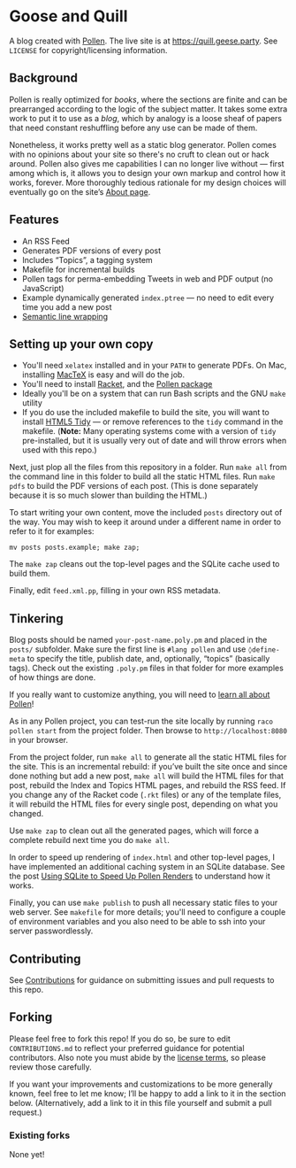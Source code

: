 # Goose and Quill

A blog created with [Pollen](https://docs.racket-lang.org/pollen/index.html). The live site is at <https://quill.geese.party>. See `LICENSE` for copyright/licensing information.

## Background

Pollen is really optimized for *books*, where the sections are finite and can be prearranged according to the logic of the subject matter. It takes some extra work to put it to use as a *blog*, which by analogy is a loose sheaf of papers that need constant reshuffling before any use can be made of them.

Nonetheless, it works pretty well as a static blog generator. Pollen comes with no opinions about your site so there's no cruft to clean out or hack around. Pollen also gives me capabilities I can no longer live without — first among which is, it allows you to design your own markup and control how it works, forever. More thoroughly tedious rationale for my design choices will eventually go on the site’s [About page](https://quill.geese.party/about.html).

## Features

* An RSS Feed
* Generates PDF versions of every post
* Includes “Topics”, a tagging system
* Makefile for incremental builds
* Pollen tags for perma-embedding Tweets in web and PDF output (no JavaScript)
* Example dynamically generated `index.ptree` — no need to edit every time you add a new post
* [Semantic line wrapping](https://github.com/worldofgeese/quill.geese.party/commit/d35f0d40d2d1ce9e1f41086c69fe9fa6183af803)

## Setting up your own copy

* You'll need `xelatex` installed and in your `PATH` to generate PDFs. On Mac, installing [MacTeX](https://tug.org/mactex/) is easy and will do the job.
* You'll need to install [Racket](http://racket-lang.org), and the [Pollen package](https://docs.racket-lang.org/pollen/Installation.html)
* Ideally you'll be on a system that can run Bash scripts and the GNU `make` utility
* If you do use the included makefile to build the site, you will want to install [HTML5 Tidy](http://www.html-tidy.org) — or remove references to the `tidy` command in the makefile. (**Note:** Many operating systems come with a version of `tidy` pre-installed, but it is usually very out of date and will throw errors when used with this repo.)

Next, just plop all the files from this repository in a folder. Run `make all` from the command line in this folder to build all the static HTML files. Run `make pdfs` to build the PDF versions of each post. (This is done separately because it is so much slower than building the HTML.)

To start writing your own content, move the included `posts` directory out of the way. You may wish to keep it around under a different name in order to refer to it for examples:

    mv posts posts.example; make zap;

The `make zap` cleans out the top-level pages and the SQLite cache used to build them.

Finally, edit `feed.xml.pp`, filling in your own RSS metadata.

## Tinkering

Blog posts should be named `your-post-name.poly.pm` and placed  in the `posts/` subfolder. Make sure the first line is `#lang pollen` and use `◊define-meta` to specify the title, publish date, and, optionally, “topics” (basically tags). Check out the existing `.poly.pm` files in that folder for more examples of how things are done.

If you really want to customize anything, you will need to [learn all about Pollen](https://docs.racket-lang.org/pollen/index.html)!

As in any Pollen project, you can test-run the site locally by running `raco pollen start` from the project folder. Then browse to `http://localhost:8080` in your browser.

From the project folder, run `make all` to generate all the static HTML files for the site. This is an incremental rebuild: if you’ve built the site once and since done nothing but add a new post, `make all` will build the HTML files for that post, rebuild the Index and Topics HTML pages, and rebuild the RSS feed. If you change any of the Racket code (`.rkt` files) or any of the template files, it will rebuild the HTML files for every single post, depending on what you changed.

Use `make zap` to clean out all the generated pages, which will force a complete rebuild next time you do `make all`.

In order to speed up rendering of `index.html` and other top-level pages, I have implemented an additional caching system in an SQLite database. See the post [Using SQLite to Speed Up Pollen Renders](https://thenotepad.org/posts/pollen-and-sqlite.html) to understand how it works.

Finally, you can use `make publish` to push all necessary static files to your web server. See `makefile` for more details; you'll need to configure a couple of environment variables and you also need to be able to ssh into your server passwordlessly.

## Contributing

See [Contributions](CONTRIBUTIONS.md) for guidance on submitting issues and pull requests to this repo.

## Forking

Please feel free to fork this repo! If you do so, be sure to edit `CONTRIBUTIONS.md` to reflect your preferred guidance for potential contributors. Also note you must abide by the [license terms](LICENSE.md), so please review those carefully.

If you want your improvements and customizations to be more generally known, feel free to let me know; I’ll be happy to add a link to it in the section below. (Alternatively, add a link to it in this file yourself and submit a pull request.)

### Existing forks

None yet!


